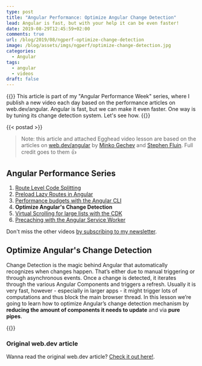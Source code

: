 ```yaml
---
type: post
title: "Angular Performance: Optimize Angular Change Detection"
lead: Angular is fast, but with your help it can be even faster!
date: 2019-08-29T12:45:59+02:00
comments: true
url: /blog/2019/08/ngperf-optimize-change-detection
image: /blog/assets/imgs/ngperf/optimize-change-detection.jpg
categories:
  - Angular
tags:
  - angular
  - videos
draft: false
---
```


{{<intro>}}
  This article is part of my "Angular Performance Week" series, where I publish a new video each day based on the performance articles on web.dev/angular. Angular is fast, but we can make it even faster. One way is by tuning its change detection system. Let's see how.
{{</intro>}}
<!--more-->

{{< postad >}}

> Note: this article and attached Egghead video lesson are based on the articles on [web.dev/angular](https://web.dev/angular) by [Minko Gechev](https://twitter.com/mgechev) and [Stephen Fluin](https://twitter.com/stephenfluin). Full credit goes to them :thumbsup:

## Angular Performance Series

1. [Route Level Code Splitting](/blog/2019/08/ngperf-route-level-code-splitting/)
1. [Preload Lazy Routes in Angular](/blog/2019/08/ngperf-preloading-lazy-routes)
1. [Performance budgets with the Angular CLI](/blog/2019/08/ngperf-setting-performance-budgets)
1. **Optimize Angular's Change Detection**
1. [Virtual Scrolling for large lists with the CDK](/blog/2019/08/ngperf-virtual-scrolling-cdk)
1. [Precaching with the Angular Service Worker](/blog/2019/08/ngperf-precaching-serviceworker)

Don't miss the other videos [by subscribing to my newsletter](/newsletter).

## Optimize Angular's Change Detection

Change Detection is the magic behind Angular that automatically recognizes when changes happen. That’s either due to manual triggering or through asynchronous events. Once a change is detected, it iterates through the various Angular Components and triggers a refresh. Usually it is very fast, however - especially in larger apps - it might trigger lots of computations and thus block the main browser thread. In this lesson we’re going to learn how to optimize Angular’s change detection mechanism by **reducing the amount of components it needs to update** and via **pure pipes**.

<!-- {{<egghead-lesson uid="lessons/egghead-optimize-angular-s-change-detection" >}} -->
{{<youtube Ki0V0DPCrzQ>}}

### Original web.dev article

Wanna read the original web.dev article? [Check it out here!](https://web.dev/faster-angular-change-detection/).
